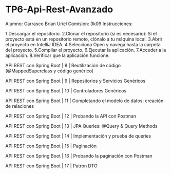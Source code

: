 # TP6-Api-Rest-Avanzado
Alumno: Carrasco Brian Uriel Comision: 3k09
Instrucciones:

1.Descargar el repositorio.
2.Clonar el repositorio (si es necesario): Si el proyecto está en un repositorio remoto, clónalo a tu máquina local.
3.Abrir el proyecto en IntelliJ IDEA.
4.Selecciona Open y navega hasta la carpeta del proyecto.
5.Compilar el proyecto.
6.Ejecutar la aplicación.
7.Acceder a la aplicación.
8.Verificar que la aplicación funcione.

API REST con Spring Boot | 8 | Reutilización de código (@MappedSuperclass y código genérico)

API REST con Spring Boot | 9 | Repositorios y Servicios Genéricos

API REST con Spring Boot | 10 | Controladores Genéricos

API REST con Spring Boot | 11 | Completando el modelo de datos: creación de relaciones

API REST con Spring Boot | 12 | Probando la API con Postman

API REST con Spring Boot | 13 | JPA Queries: @Query & Query Methods

API REST con Spring Boot | 14 | Implementación y prueba de queries

API REST con Spring Boot | 15 | Paginación

API REST con Spring Boot | 16 | Probando la paginación con Postman

API REST con Spring Boot | 17 | Patrón DTO
